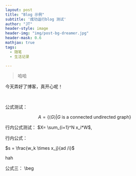 ```yaml
---
layout: post
title: "Blog 示例"
subtitle: '成功运行blog 测试'
author: "JT"
header-style: image
header-img: "img/post-bg-dreamer.jpg"
header-mask: 0.6
mathjax: true
tags:
  - 随笔
  - 生活记录

---
```


> 哈哈

今天弄好了博客，真开心呢！

<br>

公式测试：

$$
A = \{ \langle G \rangle \vert G \text{ is a connected undirected graph}\}
$$

行内公式测试： $X= \sum_{i=1}^N x_i*W$, 

行内公式： 

$s = \frac{w_k \times x_j}{ad /i}$

hah 


公式三：
\beg

